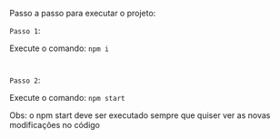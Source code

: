 Passo a passo para executar o projeto:

`Passo 1`:

Execute o comando: `npm i`

#

`Passo 2`:

Execute o comando: `npm start`

Obs: o npm start deve ser executado sempre que quiser ver as novas modificações no código
